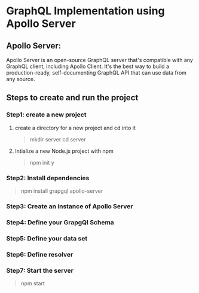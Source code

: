# GraphQL Implementation using Apollo Server

## Apollo Server:

Apollo Server is an open-source GraphQL server that's compatible with any GraphQL client, including Apollo Client. It's the best way to build a production-ready, self-documenting GraphQL API that can use data from any source.


## Steps to create and run the project

### Step1: create a new project
1. create a directory for a new project and cd into it
   > mkdir server
   > cd server

2. Intialize a new Node.js project with npm
   > npm init y

### Step2: Install dependencies
   > npm install grapgql apollo-server

### Step3: Create an instance of Apollo Server

### Step4: Define your GrapgQl Schema

### Step5: Define your data set

### Step6: Define resolver

### Step7: Start the server
  > npm start
   


